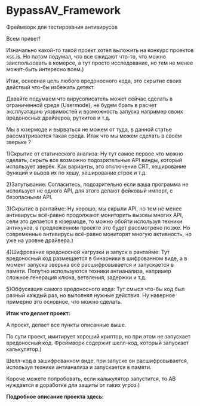 # BypassAV_Framework
Фреймворк для тестирования антивирусов

Всем привет!

Изначально какой-то такой проект хотел выложить на конкурс проектов xss.is.
Но потом подумал, что все ожидают что-то, что можно заиспользовать в комерсе, а тут просто исследование, но тем не менее может-быть интересно всем.)

Итак, основная цель любого вредоносного кода, это скрытие своих действий что-бы избежать детект.

Давайте подумаем что вирусописатель может сейчас сделать в ограниченной среде (Usermode), не будем брать в расчет эксплуатацию уязвимостей и возможность запуска например своих вредоносных драйверов, руткитов и т.д.

Мы в юзермоде и вырваться не можем от туда, в данной статье рассматривается такая среда. 
Итак что мы можем сделать в своём зверьке ?

1)Скрытие от статического анализа:
Ну тут самое первое что можно сделать, скрыть все возможно подозрительные API винды, который использует зверёк.
Как варианты, это отключение CRT, хеширование функций и вызов их по хешу, хеширование строк и т.д.

2)Запутывание:
Согласитесь, подозрительно если ваша программа не использует не одного API, для этого делают фейковый импорт, с безопасными API.

3)Скрытие в рантайме:
Ну хорошо, мы скрыли API, но тем не менее антивирусы всё-равно продолжают мониторить вызовы многих API, сели это делается в юзермоде, то можно обойти используя техники антихуков, в предложенном проекте это будет рассмотрено позже.
Но современные антивирусы всё-равно мониторят многую активность, но уже на уровне драйвера.)

4)Шифрование вредоносной нагрузки и запуск в рантайме:
Тут вредоносный код размещается в бинарники в шифрованном виде, а в момент запуска зверька всё расшифровывается и запускается в памяти.
Попутно используются техники антианализа, например сложное генерация ключа, ветвления, задержки и т.д.

5)Обфускация самого вредоносного кода:
Тут смысл что-бы код был разный каждый раз, но выполнял нужные действия.
Ну наверное примерно это основное, что можно сделать.

**Итак что делает проект:**

А проект, делает все пункты описанные выше.

По сути проект, имитирует хороший криптор, но при этом не запускает вредоносный код.
Фреймворк содержит шелл-код, который запускает калькулятор.)

Шелл-код в зашифрованном виде, при запуске он расшифровывается, используя техники антианализа и запускается в памяти.

Короче можете попробовать, если калькулятор запустится, то АВ нуждается в доработке для защиты от таких угроз.)

**Подробное описание проекта здесь:**
